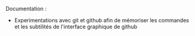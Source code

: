 Documentation :

  - Experimentations avec git et github afin de mémoriser les commandes et les subtilités de l'interface graphique de github

